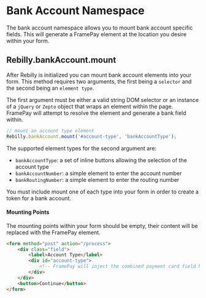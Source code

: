# Bank Account Namespace

The bank account namespace allows you to mount bank account specific fields. This will generate a FramePay element at the location you desire within your form.


## Rebilly.bankAccount.mount

After Rebilly is initialized you can mount bank account elements into your form. This method requires two arguments, the first being a `selector` and the second being an `element type`.

The first argument must be either a valid string DOM selector or an instance of a `jQuery` or `Zepto` object that wraps an element within the page. FramePay will attempt to resolve the element and generate a bank field within.

```js
// mount an account type element
Rebilly.bankAccount.mount('#account-type', 'bankAccountType');
```

The supported element types for the second argument are:

- `bankAccountType`: a set of inline buttons allowing the selection of the account type
- `bankAccountNumber`: a simple element to enter the account number
- `bankRoutingNumber`: a simple element to enter the routing number

You must include mount one of each type into your form in order to create a token for a bank account.


#### Mounting Points
The mounting points within your form should be empty, their content will be replaced with the FramePay element.
```html
<form method="post" action="/process">
    <div class="field">
        <label>Account Type</label>
        <div id="account-type">
            <!-- FramePay will inject the combined payment card field here -->
        </div>
    </div>
    <button>Continue</button>
</form>
```

